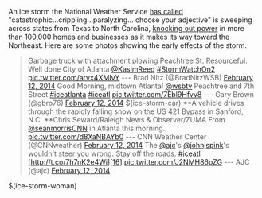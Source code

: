 An ice storm the National Weather Service [has called][0] "catastrophic...crippling...paralyzing... choose your adjective" is sweeping across states from Texas to North Carolina, [knocking out power][1] in more than 100,000 homes and businesses as it makes its way toward the Northeast. Here are some photos showing the early effects of the storm.
> Garbage truck with attachment plowing Peachtree St. Resourceful. Well done City of Atlanta [@KasimReed][2] [\#StormWatchOn2][3] [pic.twitter.com/arvx4XMIvY][4]
> --- Brad Nitz (@BradNitzWSB) [February 12, 2014][5]
> Good Morning, midtown Atlanta! [@wsbtv][6] Peachtree and 7th Street [\#iceatlanta][7] [\#iceatl][8] [pic.twitter.com/7Ebl9Hfvv8][9]
> --- Gary Brown (@gbro76) [February 12, 2014][10]
$(ice-storm-car)
**A vehicle drives through the rapidly falling snow on the US 421 Bypass in Sanford, N.C. **Chris Seward/Raleigh News & Observer/ZUMA
> From [@seanmorrisCNN][11] in Atlanta this morning. [pic.twitter.com/d8XaNBAYb0][12]
> --- CNN Weather Center (@CNNweather) [February 12, 2014][13]
> The [@ajc][14]'s [@johnjspink][15]'s wouldn't steer you wrong. Stay off the roads. [\#iceatl][8] [http://t.co/7h7nK2e4Wi][16] [pic.twitter.com/J2NMH86pZG][17]
> --- AJC (@ajc) [February 12, 2014][18]

$(ice-storm-woman)

[0]: https://nwschat.weather.gov/p.php?pid=201402121127-KFFC-FXUS62-AFDFFC
[1]: http://abcnews.go.com/US/wireStory/atlanta-area-braces-dangerous-ice-storm-22474481
[2]: https://twitter.com/KasimReed
[3]: https://twitter.com/search?q=%23StormWatchOn2&src=hash
[4]: http://t.co/arvx4XMIvY
[5]: https://twitter.com/BradNitzWSB/statuses/433610553706434560
[6]: https://twitter.com/wsbtv
[7]: https://twitter.com/search?q=%23iceatlanta&src=hash
[8]: https://twitter.com/search?q=%23iceatl&src=hash
[9]: http://t.co/7Ebl9Hfvv8
[10]: https://twitter.com/gbro76/statuses/433583624907423744
[11]: https://twitter.com/seanmorrisCNN
[12]: http://t.co/d8XaNBAYb0
[13]: https://twitter.com/CNNweather/statuses/433571323479343105
[14]: https://twitter.com/ajc
[15]: https://twitter.com/johnjspink
[16]: http://t.co/7h7nK2e4Wi
[17]: http://t.co/J2NMH86pZG
[18]: https://twitter.com/ajc/statuses/433570345065263104

